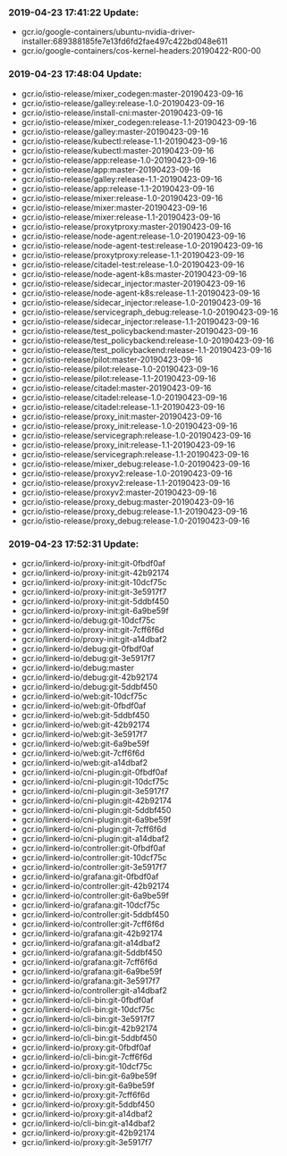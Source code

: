 ### 2019-04-23 17:41:22 Update:

- gcr.io/google-containers/ubuntu-nvidia-driver-installer:689388185fe7e13fd6fd2fae497c422bd048e611
- gcr.io/google-containers/cos-kernel-headers:20190422-R00-00
### 2019-04-23 17:48:04 Update:

- gcr.io/istio-release/mixer_codegen:master-20190423-09-16
- gcr.io/istio-release/galley:release-1.0-20190423-09-16
- gcr.io/istio-release/install-cni:master-20190423-09-16
- gcr.io/istio-release/mixer_codegen:release-1.1-20190423-09-16
- gcr.io/istio-release/galley:master-20190423-09-16
- gcr.io/istio-release/kubectl:release-1.1-20190423-09-16
- gcr.io/istio-release/kubectl:master-20190423-09-16
- gcr.io/istio-release/app:release-1.0-20190423-09-16
- gcr.io/istio-release/app:master-20190423-09-16
- gcr.io/istio-release/galley:release-1.1-20190423-09-16
- gcr.io/istio-release/app:release-1.1-20190423-09-16
- gcr.io/istio-release/mixer:release-1.0-20190423-09-16
- gcr.io/istio-release/mixer:master-20190423-09-16
- gcr.io/istio-release/mixer:release-1.1-20190423-09-16
- gcr.io/istio-release/proxytproxy:master-20190423-09-16
- gcr.io/istio-release/node-agent:release-1.0-20190423-09-16
- gcr.io/istio-release/node-agent-test:release-1.0-20190423-09-16
- gcr.io/istio-release/proxytproxy:release-1.1-20190423-09-16
- gcr.io/istio-release/citadel-test:release-1.0-20190423-09-16
- gcr.io/istio-release/node-agent-k8s:master-20190423-09-16
- gcr.io/istio-release/sidecar_injector:master-20190423-09-16
- gcr.io/istio-release/node-agent-k8s:release-1.1-20190423-09-16
- gcr.io/istio-release/sidecar_injector:release-1.0-20190423-09-16
- gcr.io/istio-release/servicegraph_debug:release-1.0-20190423-09-16
- gcr.io/istio-release/sidecar_injector:release-1.1-20190423-09-16
- gcr.io/istio-release/test_policybackend:master-20190423-09-16
- gcr.io/istio-release/test_policybackend:release-1.0-20190423-09-16
- gcr.io/istio-release/test_policybackend:release-1.1-20190423-09-16
- gcr.io/istio-release/pilot:master-20190423-09-16
- gcr.io/istio-release/pilot:release-1.0-20190423-09-16
- gcr.io/istio-release/pilot:release-1.1-20190423-09-16
- gcr.io/istio-release/citadel:master-20190423-09-16
- gcr.io/istio-release/citadel:release-1.0-20190423-09-16
- gcr.io/istio-release/citadel:release-1.1-20190423-09-16
- gcr.io/istio-release/proxy_init:master-20190423-09-16
- gcr.io/istio-release/proxy_init:release-1.0-20190423-09-16
- gcr.io/istio-release/servicegraph:release-1.0-20190423-09-16
- gcr.io/istio-release/proxy_init:release-1.1-20190423-09-16
- gcr.io/istio-release/servicegraph:release-1.1-20190423-09-16
- gcr.io/istio-release/mixer_debug:release-1.0-20190423-09-16
- gcr.io/istio-release/proxyv2:release-1.0-20190423-09-16
- gcr.io/istio-release/proxyv2:release-1.1-20190423-09-16
- gcr.io/istio-release/proxyv2:master-20190423-09-16
- gcr.io/istio-release/proxy_debug:master-20190423-09-16
- gcr.io/istio-release/proxy_debug:release-1.1-20190423-09-16
- gcr.io/istio-release/proxy_debug:release-1.0-20190423-09-16
### 2019-04-23 17:52:31 Update:

- gcr.io/linkerd-io/proxy-init:git-0fbdf0af
- gcr.io/linkerd-io/proxy-init:git-42b92174
- gcr.io/linkerd-io/proxy-init:git-10dcf75c
- gcr.io/linkerd-io/proxy-init:git-3e5917f7
- gcr.io/linkerd-io/proxy-init:git-5ddbf450
- gcr.io/linkerd-io/proxy-init:git-6a9be59f
- gcr.io/linkerd-io/debug:git-10dcf75c
- gcr.io/linkerd-io/proxy-init:git-7cff6f6d
- gcr.io/linkerd-io/proxy-init:git-a14dbaf2
- gcr.io/linkerd-io/debug:git-0fbdf0af
- gcr.io/linkerd-io/debug:git-3e5917f7
- gcr.io/linkerd-io/debug:master
- gcr.io/linkerd-io/debug:git-42b92174
- gcr.io/linkerd-io/debug:git-5ddbf450
- gcr.io/linkerd-io/web:git-10dcf75c
- gcr.io/linkerd-io/web:git-0fbdf0af
- gcr.io/linkerd-io/web:git-5ddbf450
- gcr.io/linkerd-io/web:git-42b92174
- gcr.io/linkerd-io/web:git-3e5917f7
- gcr.io/linkerd-io/web:git-6a9be59f
- gcr.io/linkerd-io/web:git-7cff6f6d
- gcr.io/linkerd-io/web:git-a14dbaf2
- gcr.io/linkerd-io/cni-plugin:git-0fbdf0af
- gcr.io/linkerd-io/cni-plugin:git-10dcf75c
- gcr.io/linkerd-io/cni-plugin:git-3e5917f7
- gcr.io/linkerd-io/cni-plugin:git-42b92174
- gcr.io/linkerd-io/cni-plugin:git-5ddbf450
- gcr.io/linkerd-io/cni-plugin:git-6a9be59f
- gcr.io/linkerd-io/cni-plugin:git-7cff6f6d
- gcr.io/linkerd-io/cni-plugin:git-a14dbaf2
- gcr.io/linkerd-io/controller:git-0fbdf0af
- gcr.io/linkerd-io/controller:git-10dcf75c
- gcr.io/linkerd-io/controller:git-3e5917f7
- gcr.io/linkerd-io/grafana:git-0fbdf0af
- gcr.io/linkerd-io/controller:git-42b92174
- gcr.io/linkerd-io/controller:git-6a9be59f
- gcr.io/linkerd-io/grafana:git-10dcf75c
- gcr.io/linkerd-io/controller:git-5ddbf450
- gcr.io/linkerd-io/controller:git-7cff6f6d
- gcr.io/linkerd-io/grafana:git-42b92174
- gcr.io/linkerd-io/grafana:git-a14dbaf2
- gcr.io/linkerd-io/grafana:git-5ddbf450
- gcr.io/linkerd-io/grafana:git-7cff6f6d
- gcr.io/linkerd-io/grafana:git-6a9be59f
- gcr.io/linkerd-io/grafana:git-3e5917f7
- gcr.io/linkerd-io/controller:git-a14dbaf2
- gcr.io/linkerd-io/cli-bin:git-0fbdf0af
- gcr.io/linkerd-io/cli-bin:git-10dcf75c
- gcr.io/linkerd-io/cli-bin:git-3e5917f7
- gcr.io/linkerd-io/cli-bin:git-42b92174
- gcr.io/linkerd-io/cli-bin:git-5ddbf450
- gcr.io/linkerd-io/proxy:git-0fbdf0af
- gcr.io/linkerd-io/cli-bin:git-7cff6f6d
- gcr.io/linkerd-io/proxy:git-10dcf75c
- gcr.io/linkerd-io/cli-bin:git-6a9be59f
- gcr.io/linkerd-io/proxy:git-6a9be59f
- gcr.io/linkerd-io/proxy:git-7cff6f6d
- gcr.io/linkerd-io/proxy:git-5ddbf450
- gcr.io/linkerd-io/proxy:git-a14dbaf2
- gcr.io/linkerd-io/cli-bin:git-a14dbaf2
- gcr.io/linkerd-io/proxy:git-42b92174
- gcr.io/linkerd-io/proxy:git-3e5917f7
